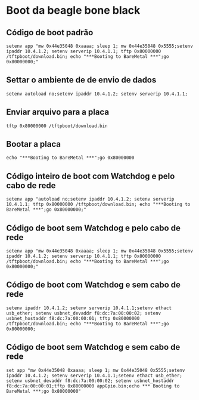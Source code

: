 # Boot da beagle bone black

## Código de boot padrão

    setenv app "mw 0x44e35048 0xaaaa; sleep 1; mw 0x44e35048 0x5555;setenv ipaddr 10.4.1.2; setenv serverip 10.4.1.1; tftp 0x80000000 /tftpboot/download.bin; echo "***Booting to BareMetal ***";go 0x80000000;"

## Settar o ambiente de de envio de dados

    setenv autoload no;setenv ipaddr 10.4.1.2; setenv serverip 10.4.1.1;

## Enviar arquivo para a placa

    tftp 0x80000000 /tftpboot/download.bin

## Bootar a placa

    echo "***Booting to BareMetal ***";go 0x80000000

## Código inteiro de boot com Watchdog e pelo cabo de rede

    setenv app "autoload no;setenv ipaddr 10.4.1.2; setenv serverip 10.4.1.1; tftp 0x80000000 /tftpboot/download.bin; echo "***Booting to BareMetal ***";go 0x80000000;"

## Código de boot sem Watchdog e pelo cabo de rede

    setenv app "mw 0x44e35048 0xaaaa; sleep 1; mw 0x44e35048 0x5555;setenv ipaddr 10.4.1.2; setenv serverip 10.4.1.1; tftp 0x80000000 /tftpboot/download.bin; echo "***Booting to BareMetal ***";go 0x80000000;"

## Código de boot com Watchdog e sem cabo de rede

    setenv ipaddr 10.4.1.2; setenv serverip 10.4.1.1;setenv ethact usb_ether; setenv usbnet_devaddr f8:dc:7a:00:00:02; setenv usbnet_hostaddr f8:dc:7a:00:00:01; tftp 0x80000000 /tftpboot/download.bin; echo "***Booting to BareMetal ***";go 0x80000000;

## Código de boot sem Watchdog e sem cabo de rede

    set app "mw 0x44e35048 0xaaaa; sleep 1; mw 0x44e35048 0x5555;setenv ipaddr 10.4.1.2; setenv serverip 10.4.1.1;setenv ethact usb_ether; setenv usbnet_devaddr f8:dc:7a:00:00:02; setenv usbnet_hostaddr f8:dc:7a:00:00:01;tftp 0x80000000 appGpio.bin;echo *** Booting to BareMetal ***;go 0x80000000"
